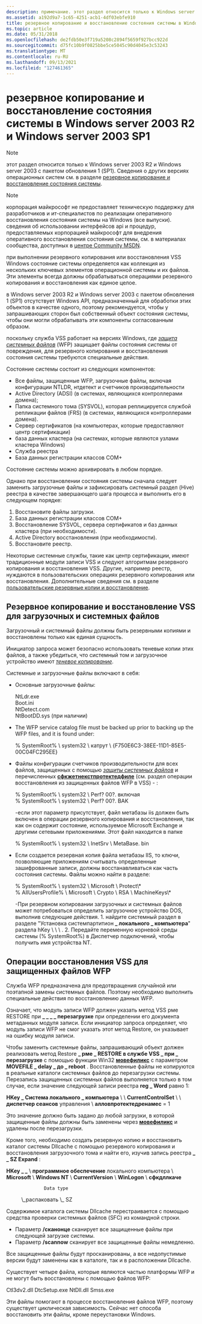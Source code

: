 ```yaml
---
description: примечание. этот раздел относится только к Windows server 2003 R2 и Windows server 2003 с пакетом обновления 1 (SP1).
ms.assetid: a192d9a7-1c65-4251-acb1-4df03ebfe910
title: резервное копирование и восстановление состояния системы в Windows server 2003 R2 и Windows server 2003 SP1
ms.topic: article
ms.date: 05/31/2018
ms.openlocfilehash: de2fdb50e3f719a5208c2894f5659f927bcc922d
ms.sourcegitcommit: d75fc10b9f0825bbe5ce5045c90d4045e3c53243
ms.translationtype: MT
ms.contentlocale: ru-RU
ms.lasthandoff: 09/13/2021
ms.locfileid: "127461365"
---
```

# <a name="backing-up-and-restoring-system-state-in-windows-server-2003-r2-and-windows-server-2003-sp1"></a>резервное копирование и восстановление состояния системы в Windows server 2003 R2 и Windows server 2003 SP1

> [!Note]  
> этот раздел относится только к Windows server 2003 R2 и Windows server 2003 с пакетом обновления 1 (SP1). Сведения о других версиях операционных систем см. в разделе [резервное копирование и восстановление состояния системы](locating-additional-system-files.md).

 

> [!Note]  
> корпорация майкрософт не предоставляет техническую поддержку для разработчиков и ит-специалистов по реализации оперативного восстановления состояния системы на Windows (все выпуски). сведения об использовании интерфейсов api и процедур, предоставляемых корпорацией майкрософт для внедрения оперативного восстановления состояния системы, см. в материалах сообщества, доступных в [центре Community MSDN](https://msdn.microsoft.com/community/default.aspx).

 

при выполнении резервного копирования или восстановления VSS Windows состояние системы определяется как коллекция из нескольких ключевых элементов операционной системы и их файлов. Эти элементы всегда должны обрабатываться операциями резервного копирования и восстановления как единое целое.

в Windows server 2003 R2 и Windows server 2003 с пакетом обновления 1 (SP1) отсутствует Windows API, предназначенный для обработки этих объектов в качестве одного, поэтому рекомендуется, чтобы у запрашивающих сторон был собственный объект состояния системы, чтобы они могли обрабатывать эти компоненты согласованным образом.

поскольку служба VSS работает на версиях Windows, где [*защита системных файлов*](vssgloss-s.md) (WFP) защищает файлы состояния системы от повреждения, для резервного копирования и восстановления состояния системы требуются специальные действия.

Состояние системы состоит из следующих компонентов:

-   Все файлы, защищенные WFP, загрузочные файлы, включая конфигурации NTLDR, нтдетект и счетчиков производительности
-   Active Directory (ADSI) (в системах, являющихся контроллерами домена);
-   Папка системного тома (SYSVOL), которая реплицируется службой репликации файлов (FRS) (в системах, являющихся контроллерами домена).
-   Сервер сертификатов (на компьютерах, которые предоставляют центр сертификации)
-   база данных кластера (на системах, которые являются узлами кластера Windows)
-   Служба реестра
-   База данных регистрации классов COM+

Состояние системы можно архивировать в любом порядке.

Однако при восстановлении состояния системы сначала следует заменить загрузочные файлы и зафиксировать системный раздел (Hive) реестра в качестве завершающего шага процесса и выполнить его в следующем порядке:

1.  Восстановите файлы загрузки.
2.  База данных регистрации классов COM+
3.  Восстановление SYSVOL, сервера сертификатов и баз данных кластера (при необходимости).
4.  Active Directory восстановления (при необходимости).
5.  Восстановите реестр.

Некоторые системные службы, такие как центр сертификации, имеют традиционные модули записи VSS и следуют алгоритмам резервного копирования и восстановления VSS. Другие, например реестр, нуждаются в пользовательских операциях резервного копирования или восстановления. Дополнительные сведения см. в разделе [пользовательские резервные копии и восстановление](custom-backups-and-restores.md).

## <a name="vss-backup-and-restores-of-boot-and-system-files"></a>Резервное копирование и восстановление VSS для загрузочных и системных файлов

Загрузочный и системный файлы должны быть резервными копиями и восстановлены только как единая сущность.

Инициатор запроса может безопасно использовать теневые копии этих файлов, а также убедиться, что системный том и загрузочное устройство имеют [*теневое копирование*](vssgloss-s.md).

Системные и загрузочные файлы включают в себя:

-   Основные загрузочные файлы: <dl> NtLdr.exe  
    Boot.ini  
    NtDetect.com  
    NtBootDD.sys (при наличии)  
    </dl>
-   The WFP service catalog file must be backed up prior to backing up the WFP files, and it is found under: <dl> % SystemRoot% \\ system32 \\ катрут \\ {F750E6C3-38EE-11D1-85E5-00C04FC295EE} </dl>
-   Файлы конфигурации счетчиков производительности для всех файлов, защищенных с помощью [*защиты системных файлов*](vssgloss-s.md) и перечисленных [**сфкжетнекстпротектедфиле**](/windows/win32/api/sfc/nf-sfc-sfcgetnextprotectedfile) (см. раздел операции восстановления из защищенных файлов WFP в VSS) -   : <dl> % SystemRoot% \\ system32 \\ Perf? 00?. включая  
    % SystemRoot% \\ system32 \\ Perf? 00?. BAK </dl>
-если этот параметр присутствует, файл метабазы iis должен быть включен в операции резервного копирования и восстановления, так как он содержит состояние, используемое Microsoft Exchange и другими сетевыми приложениями. Этот файл находится в папке <dl> % SystemRoot% \\ system32 \\ InetSrv \\ MetaBase. bin </dl>
-   Если создается резервная копия файла метабазы IIS, то ключи, позволяющие приложениям считывать определенные зашифрованные записи, должны восстанавливаться как часть состояния системы. Файлы можно найти в разделе: <dl> % SystemRoot% \\ system32 \\ Microsoft \\ Protect\\\*  
    % AllUsersProfile% \\ Microsoft \\ Crypto \\ RSA \\ MachineKeys\\\* </dl>
-При резервном копировании загрузочных и системных файлов может потребоваться определить загрузочное устройство DOS, выполнив следующие действия. 1. найдите системный раздел в разделе "Установка системпартитион **\_ локального \_ компьютера**" раздела hKey \\  \\  \\ .
    2.  Передайте переменную корневой среды системы (% SystemRoot%) в Диспетчер подключений, чтобы получить имя устройства NT.

## <a name="vss-restore-operations-of-wfp-protected-files"></a>Операции восстановления VSS для защищенных файлов WFP

Служба WFP предназначена для предотвращения случайной или поэтапной замены системных файлов. Поэтому необходимо выполнить специальные действия по восстановлению данных WFP.

Означает, что модуль записи WFP должен указать метод VSS рме RESTORE при **\_ \_ \_ \_ перезагрузке** при определении его документа метаданных модуля записи. Если инициатор запроса определяет, что модуль записи WFP не смог указать этот метод Restore, он указывает на ошибку модуля записи.

Чтобы заменить системные файлы, запрашивающий объект должен реализовать метод Restore **\_ рме \_ RESTORE в службе VSS \_ при \_ перезагрузке** с помощью функции Win32 [**мовефиликс**](/windows/win32/api/winbase/nf-winbase-movefileexa) с параметром **MOVEFILE \_ delay \_ до \_ reboot** . Восстановленные файлы не копируются в реальные каталоги системных файлов до перезагрузки системы. Перезапись защищенных системных файлов выполняется только в том случае, если значение следующей записи реестра **reg \_ Word** равно 1:

**HKey \_ Система локального \_ компьютера** \\  \\ **CurrentControlSet** \\  \\ **диспетчер сеансов** управления \\ **алловпротектедренамес** = 1

Это значение должно быть задано до любой загрузки, в которой защищенные файлы должны быть заменены через [**мовефиликс**](/windows/win32/api/winbase/nf-winbase-movefileexa) и удалены после перезагрузки.

Кроме того, необходимо создать резервную копию и восстановить каталог системы Dllcache с помощью резервного копирования и восстановления загрузочного тома и найти его, изучив запись реестра **\_ \_ SZ Expand** :

**HKey \_ \_** \\ **программное обеспечение** локального компьютера \\ **Microsoft** \\ **Windows NT** \\ **CurrentVersion** \\ **WinLogon** \\ **сфкдллкаче**<dl> <dt>

                  Data type
</dt> <dd>                  \_распаковать \_ SZ</dd> </dl>

Содержимое каталога системы Dllcache перестраивается с помощью средства проверки системных файлов (SFC) из командной строки.

-   Параметр **/сканонце** сканирует все защищенные файлы при следующей загрузке системы.
-   Параметр **/scannow** сканирует все защищенные файлы немедленно.

Все защищенные файлы будут просканированы, а все недопустимые версии будут заменены как в каталоге, так и в расположении Dllcache.

Существует четыре файла, которые являются частью платформы WFP и не могут быть восстановлены с помощью файлов WFP:

<dl> Ctl3dv2.dll  
DtcSetup.exe  
NtDll.dll  
Smss.exe  
</dl>

Эти файлы помогают в процессе восстановления файлов WFP, поэтому существует циклическая зависимость. Сейчас нет способа восстановить эти файлы, кроме переустановки Windows.

 

 
